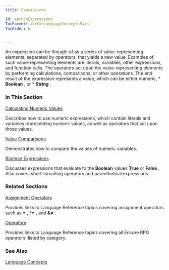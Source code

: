 ```yaml
---
title: Expressions

Id: aerConExpressions
TocParent: aerConLanguageConceptsMain
TocOrder: 6


---
```


An expression can be thought of as a series of value-representing elements, separated by operators, that yields a new value. Examples of such value-representing elements are literals, variables, other expressions, and function calls. The operators act upon the value-representing elements by performing calculations, comparisons, or other operations. The end result of the expression represents a value, which can be either numeric, * **Boolean** , or * **String** . 

### In This Section

[Calculating Numeric Values](aerConCalculatingNumericValues.html)

Describes how to use numeric expressions, which contain literals and variables
                representing numeric values, as well as operators that act upon those values.


[Value Comparisons](aerConValueComparisons.html)

Demonstrates how to compare the values of numeric variables.


[Boolean Expressions](aerConBooleanExpressions.html)

Discusses expressions that evaluate to the **Boolean**  values **True**  or **False** . 
                Also covers short-circuiting operators and parenthetical expressions.


### Related Sections

[Assignment Operators](aerConAssignmentOpCodes.html)

Provides links to Language Reference topics covering assignment operators such
                as **=** , ***=** , and **&amp;=** .


[Operators](aerLrfOperatorsMain.html)

Provides links to Language Reference topics covering all Encore RPG operators, 	listed by category.


### See Also
[Language Concepts](aerConLanguageConceptsMain.html) 
